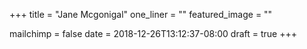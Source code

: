 +++
title = "Jane Mcgonigal"
one_liner = ""
featured_image = ""

mailchimp = false
date = 2018-12-26T13:12:37-08:00
draft = true
+++

